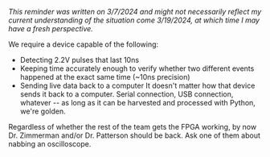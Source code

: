 *This reminder was written on 3/7/2024 and might not necessarily reflect my current understanding of the situation come 3/19/2024, at which time I may have a fresh perspective.*

We require a device capable of the following:
* Detecting 2.2V pulses that last 10ns
* Keeping time accurately enough to verify whether two different events happened at the exact same time (~10ns precision)
* Sending live data back to a computer
It doesn't matter how that device sends it back to a computer. Serial connection, USB connection, whatever -- as long as it can be harvested and processed with Python, we're golden.

Regardless of whether the rest of the team gets the FPGA working, by now Dr. Zimmerman and/or Dr. Patterson should be back. Ask one of them about nabbing an oscilloscope.